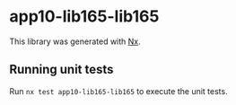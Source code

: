 # app10-lib165-lib165

This library was generated with [Nx](https://nx.dev).

## Running unit tests

Run `nx test app10-lib165-lib165` to execute the unit tests.
